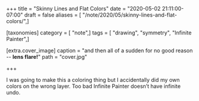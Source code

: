 +++
title = "Skinny Lines and Flat Colors"
date = "2020-05-02 21:11:00-07:00"
draft = false
aliases = [ "/note/2020/05/skinny-lines-and-flat-colors/",]

[taxonomies]
category = [ "note",]
tags = [ "drawing", "symmetry", "Infinite Painter",]

[extra.cover_image]
caption = "and then all of a sudden for no good reason -- **lens flare!**"
path = "cover.jpg"

+++

I was going to make this a coloring thing but I accidentally did my own
colors on the wrong layer. Too bad Infinite Painter doesn’t have
infinite undo.